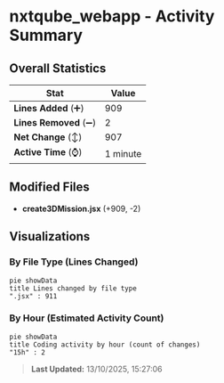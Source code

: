 # nxtqube_webapp - Activity Summary 

## Overall Statistics

| Stat                   | Value                                                             |
| ---------------------- | ----------------------------------------------------------------- |
| **Lines Added** (➕)   | 909                                          |
| **Lines Removed** (➖) | 2                                        |
| **Net Change** (↕)    | 907                |
| **Active Time** (⌚)   | 1 minute |


## Modified Files
- **create3DMission.jsx** (+909, -2)

## Visualizations

### By File Type (Lines Changed)

```mermaid
pie showData
title Lines changed by file type
".jsx" : 911
```

### By Hour (Estimated Activity Count)

```mermaid
pie showData
title Coding activity by hour (count of changes)
"15h" : 2
```


> **Last Updated:** 13/10/2025, 15:27:06